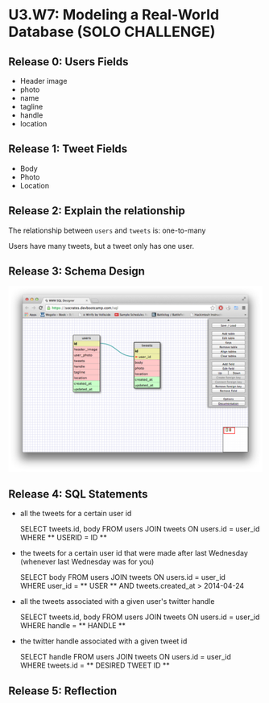# U3.W7: Modeling a Real-World Database (SOLO CHALLENGE)

## Release 0: Users Fields
<!-- Identify the fields Twitter collects data for -->
<ul>
	<li>Header image</li>
	<li>photo</li>
	<li>name</li>
	<li>tagline</li>
	<li>handle</li> 
	<li>location</li>
</ul>


## Release 1: Tweet Fields
<!-- Identify the fields Twitter uses to represent/display a tweet. What are you required or allowed to enter? -->
<ul>
	<li>Body</li>
	<li>Photo</li>
	<li>Location</li>
</ul>

## Release 2: Explain the relationship
The relationship between `users` and `tweets` is: one-to-many
<!-- because... -->
Users have many tweets, but a tweet only has one user.


## Release 3: Schema Design
<!-- Include your image (inline) of your schema -->
![schemas](imgs/solo_challenge.jpg "schemas")

## Release 4: SQL Statements
<!-- Include your SQL Statements. How can you make markdown files show blocks of code? -->

* all the tweets for a certain user id

	SELECT tweets.id, body FROM users JOIN tweets ON users.id = user_id <br>
	WHERE ** USERID = ID ** <br>

* the tweets for a certain user id that were made after last Wednesday (whenever last Wednesday was for you)
	
	SELECT body FROM users JOIN tweets ON users.id = user_id <br>
	WHERE user_id = ** USER ** AND tweets.created_at > 2014-04-24 <br>

* all the tweets associated with a given user's twitter handle
	
	SELECT tweets.id, body FROM users JOIN tweets ON users.id = user_id <br>
	WHERE handle = ** HANDLE ** <br>

* the twitter handle associated with a given tweet id
	
	SELECT handle FROM users JOIN tweets ON users.id = user_id <br>
	WHERE tweets.id = ** DESIRED TWEET ID ** <br>

## Release 5: Reflection
<!-- Be sure to add your reflection here!!! -->
